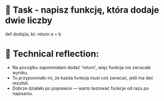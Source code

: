 # 📝 Task - napisz funkcję, która dodaje dwie liczby

def dodaj(a, b):
    return a + b

# 💭 Technical reflection: 
- Na początku zapomniałam dodać 'return', więc funkcja nie zwracała wyniku.
- To przypomniało mi, że każda funkcja musi coś zwracać, jeśli ma dać rezultat.
- Dobrze działało po poprawce — warto testować funkcje od razu po napisaniu.
